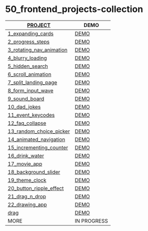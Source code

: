 # 50_frontend_projects-collection

| [PROJECT](https://50projects50days.com/)  | DEMO |
|----------|----------|
| [1_expanding_cards](https://github.com/yswnqc/50_frontend_projects-1_expanding_cards) | [DEMO](https://yswnqc.github.io/50_frontend_projects-1_expanding_cards/) | 
| [2_progress_steps](https://github.com/yswnqc/50_frontend_projects-2_progress_steps) | [DEMO](https://yswnqc.github.io/50_frontend_projects-2_progress_steps/) | 
| [3_rotating_nav_animation](https://github.com/yswnqc/50_frontend_projects-3_rotating_nav_animation) | [DEMO](https://yswnqc.github.io/50_frontend_projects-3_rotating_nav_animation/) | 
| [4_blurry_loading](https://github.com/yswnqc/50_frontend_projects-4_blurry_loading) | [DEMO](https://yswnqc.github.io/50_frontend_projects-4_blurry_loading/) | 
| [5_hidden_search](https://github.com/yswnqc/50_frontend_projects-5_hidden_search) | [DEMO](https://yswnqc.github.io/50_frontend_projects-5_hidden_search/) | 
| [6_scroll_animation](https://github.com/yswnqc/50_frontend_projects-6_scroll_animation) | [DEMO](https://yswnqc.github.io/50_frontend_projects-6_scroll_animation/) | 
| [7_split_landing_page](https://github.com/yswnqc/50_frontend_projects-7_split_landing_page) | [DEMO](https://yswnqc.github.io/50_frontend_projects-7_split_landing_page/) | 
| [8_form_input_wave](https://github.com/yswnqc/50_frontend_projects-8_form_input_wave) | [DEMO](https://yswnqc.github.io/50_frontend_projects-8_form_input_wave/) | 
| [9_sound_board](https://github.com/yswnqc/50_frontend_projects-9_sound_board) | [DEMO](https://yswnqc.github.io/50_frontend_projects-9_sound_board/) | 
| [10_dad_jokes](https://github.com/yswnqc/50_frontend_projects-10_dad_jokes) | [DEMO](https://yswnqc.github.io/50_frontend_projects-10_dad_jokes/) | 
| [11_event_keycodes](https://github.com/yswnqc/50_frontend_projects-11_event_keycodes) | [DEMO](https://yswnqc.github.io/50_frontend_projects-11_event_keycodes/) | 
| [12_faq_collapse](https://github.com/yswnqc/50_frontend_projects-12_faq_collapse) | [DEMO](https://yswnqc.github.io/50_frontend_projects-12_faq_collapse/) | 
| [13_random_choice_picker](https://github.com/yswnqc/50_frontend_projects-13_random_choice_picker) | [DEMO](https://yswnqc.github.io/50_frontend_projects-13_random_choice_picker/) | 
| [14_animated_navigation](https://github.com/yswnqc/50_frontend_projects-14_animated_navigation) | [DEMO](https://yswnqc.github.io/50_frontend_projects-14_animated_navigation/) | 
| [15_incrementing_counter](https://github.com/yswnqc/50_frontend_projects-15_incrementing_counter) | [DEMO](https://yswnqc.github.io/50_frontend_projects-15_incrementing_counter/) | 
| [16_drink_water](https://github.com/yswnqc/50_frontend_projects-16_drink_water) | [DEMO](https://yswnqc.github.io/50_frontend_projects-16_drink_water/) | 
| [17_movie_app](https://github.com/yswnqc/50_frontend_projects-17_movie_app) | [DEMO](https://yswnqc.github.io/50_frontend_projects-17_movie_app/) | 
| [18_background_slider](https://github.com/yswnqc/50_frontend_projects-18_background_slider) | [DEMO](https://yswnqc.github.io/50_frontend_projects-18_background_slider/) | 
| [19_theme_clock](https://github.com/yswnqc/50_frontend_projects-19_theme_clock) | [DEMO](https://yswnqc.github.io/50_frontend_projects-19_theme_clock/) | 
| [20_button_ripple_effect](https://github.com/yswnqc/50_frontend_projects-20_button_ripple_effect) | [DEMO](https://yswnqc.github.io/50_frontend_projects-20_button_ripple_effect/) | 
| [21_drag_n_drop](https://github.com/yswnqc/50_frontend_projects-21_drag_n_drop) | [DEMO](https://yswnqc.github.io/50_frontend_projects-21_drag_n_drop/) | 
| [22_drawing_app](https://github.com/yswnqc/50_frontend_projects-22_drawing_app) | [DEMO](https://yswnqc.github.io/50_frontend_projects-22_drawing_app/) | 
| [drag](https://github.com/yswnqc/50_frontend_projects-drag) | [DEMO](https://yswnqc.github.io/50_frontend_projects-drag/) | 
| MORE | IN PROGRESS | 
